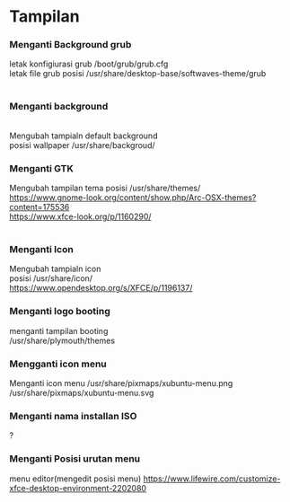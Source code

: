 # Tampilan

### Menganti Background grub
letak konfigiurasi grub
/boot/grub/grub.cfg
<br>
letak file grub
posisi /usr/share/desktop-base/softwaves-theme/grub
<br><br>

### Menganti background
<br>Mengubah tampialn default background
<br>posisi wallpaper /usr/share/backgroud/


### Menganti GTK
Mengubah tampilan tema 
posisi /usr/share/themes/
<br>https://www.gnome-look.org/content/show.php/Arc-OSX-themes?content=175536
<br>https://www.xfce-look.org/p/1160290/
<br><br>

### Menganti Icon
Mengubah tampialn icon
<br>posisi /usr/share/icon/
<br>https://www.opendesktop.org/s/XFCE/p/1196137/

### Menganti logo booting
menganti tampilan booting
<br>/usr/share/plymouth/themes

### Mengganti icon menu
Menganti icon menu
/usr/share/pixmaps/xubuntu-menu.png
/usr/share/pixmaps/xubuntu-menu.svg
<br>

### Menganti nama installan ISO
?

### Menganti Posisi urutan menu
menu editor(mengedit posisi menu)
https://www.lifewire.com/customize-xfce-desktop-environment-2202080

